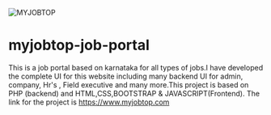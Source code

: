 ![MYJOBTOP](https://user-images.githubusercontent.com/47809020/126111058-2f0aa6a8-322d-43a4-9c85-22fa34010fb8.png)
# myjobtop-job-portal
This is a job portal based on karnataka for all types of jobs.I have developed the complete UI for this website including many backend UI for admin, company, Hr's , Field executive and many more.This project is based on PHP (backend) and HTML,CSS,BOOTSTRAP & JAVASCRIPT(Frontend).
The link for the project is https://www.myjobtop.com
